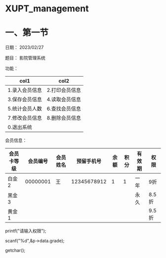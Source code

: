 # XUPT_management

# 一、第一节

日期：    2023/02/27

题目：    影院管理系统

功能：

| col1           | col2           |
| -------------- | -------------- |
| 1.录入会员信息 | 2.打印会员信息 |
| 3.保存会员信息 | 4.读取会员信息 |
| 5.统计会员人数 | 6.查找会员信息 |
| 7.修改会员信息 | 8.删除会员信息 |
| 0.退出系统     |                |

会员信息：

| 会员卡等级 | 会员编号 | 会员姓名 | 预留手机号  | 余额 | 积分 | 有效期 | 权限  |
| ---------- | -------- | -------- | ----------- | ---- | ---- | ------ | ----- |
| 白金2      | 00000001 | 王       | 12345678912 | 1    | 1    | 一年   | 9折   |
| 黑金3      |          |          |             |      |      | 永久   | 8.5折 |
| 黄金1      |          |          |             |      |      |        | 9.5折 |

printf("请输入权限");

scanf("%d",&p->data.grade);

getchar();
